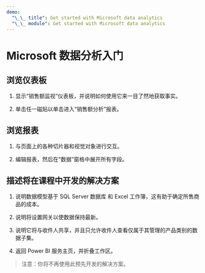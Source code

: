 ```yaml
---
demo:
  "\_\_ title": Get started with Microsoft data analytics
  "\_\_ module": Get started with Microsoft data analytics
---
```

# Microsoft 数据分析入门

## 浏览仪表板

1. 显示“销售额监视”仪表板，并说明如何使用它来一目了然地获取事实。

1. 单击任一磁贴以单击进入“销售额分析”报表。

## 浏览报表

1. 与页面上的各种切片器和视觉对象进行交互。

1. 编辑报表，然后在“数据”窗格中展开所有字段。

## 描述将在课程中开发的解决方案

1. 说明数据模型基于 SQL Server 数据库 和 Excel 工作簿，这有助于确定所售商品的成本。

1. 说明将设置网关以使数据保持最新。

1. 说明它将与收件人共享，并且只允许收件人查看仅属于其管理的产品类别的数据子集。

1. 返回 Power BI 服务主页，并折叠工作区。

> 注意：你将不再使用此预先开发的解决方案。
